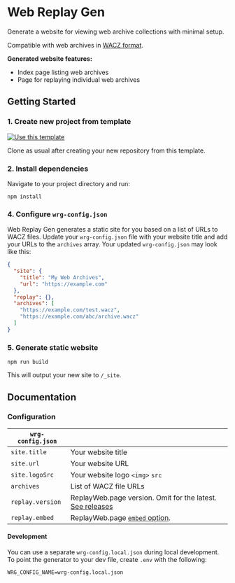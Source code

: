 # Web Replay Gen

Generate a website for viewing web archive collections with minimal setup.

Compatible with web archives in [WACZ format](https://specs.webrecorder.net/wacz/latest/).

**Generated website features:**

- Index page listing web archives
- Page for replaying individual web archives
  <!-- - Automatic sitemap generation -->
  <!-- - IPFS support -->

## Getting Started

### 1. Create new project from template

[![Use this template](https://img.shields.io/badge/Use_this_template-informational)](https://github.com/webrecorder/web-replay-gen/generate)

Clone as usual after creating your new repository from this template.

### 2. Install dependencies

Navigate to your project directory and run:

```
npm install
```

### 4. Configure `wrg-config.json`

Web Replay Gen generates a static site for you based on a list of URLs to WACZ files. Update your `wrg-config.json` file with your website title and add your URLs to the `archives` array. Your updated `wrg-config.json` may look like this:

```json
{
  "site": {
    "title": "My Web Archives",
    "url": "https://example.com"
  },
  "replay": {},
  "archives": [
    "https://example.com/test.wacz",
    "https://example.com/abc/archive.wacz"
  ]
}
```

<!-- URLs can be relative paths to WACZ files in your local filesystem or remote URLs to WACZ files hosted online. -->

### 5. Generate static website

```
npm run build
```

This will output your new site to `/_site`.

## Documentation

### Configuration

| `wrg-config.json` |                                                                                                                     |
| ----------------- | ------------------------------------------------------------------------------------------------------------------- |
| `site.title`      | Your website title                                                                                                  |
| `site.url`        | Your website URL                                                                                                    |
| `site.logoSrc`    | Your website logo `<img>` `src`                                                                                     |
| `archives`        | List of WACZ file URLs                                                                                              |
| `replay.version`  | ReplayWeb.page version. Omit for the latest. [See releases](https://github.com/webrecorder/replayweb.page/releases) |
| `replay.embed`    | ReplayWeb.page [`embed` option](https://replayweb.page/docs/embedding#embedding-options).                           |

#### Development

You can use a separate `wrg-config.local.json` during local development. To point the generator to your dev file, create `.env` with the following:

```
WRG_CONFIG_NAME=wrg-config.local.json
```

